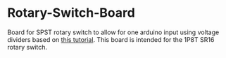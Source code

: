 # Rotary-Switch-Board
Board for SPST rotary switch to allow for one arduino input using voltage dividers
based on [this tutorial](https://www.youtube.com/watch?v=UbnNhUDheE8). This board is intended for the 1P8T SR16 rotary switch.
